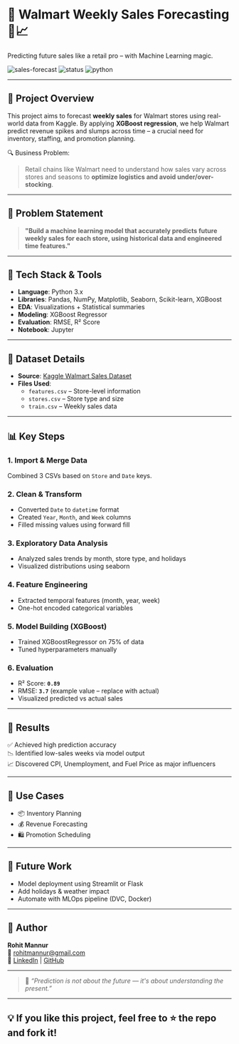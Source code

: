 # 🛒 Walmart Weekly Sales Forecasting 🚀📈

Predicting future sales like a retail pro – with Machine Learning magic.

![sales-forecast](https://img.shields.io/badge/MachineLearning-XGBoost-blue.svg) ![status](https://img.shields.io/badge/Status-Completed-brightgreen.svg) ![python](https://img.shields.io/badge/Made%20with-Python-yellow.svg)

---

## 📌 Project Overview

This project aims to forecast **weekly sales** for Walmart stores using real-world data from Kaggle. By applying **XGBoost regression**, we help Walmart predict revenue spikes and slumps across time – a crucial need for inventory, staffing, and promotion planning.

🔍 Business Problem:
> Retail chains like Walmart need to understand how sales vary across stores and seasons to **optimize logistics and avoid under/over-stocking**.

---

## 🧠 Problem Statement

> **"Build a machine learning model that accurately predicts future weekly sales for each store, using historical data and engineered time features."**

---

## 🔧 Tech Stack & Tools

- **Language**: Python 3.x
- **Libraries**: Pandas, NumPy, Matplotlib, Seaborn, Scikit-learn, XGBoost
- **EDA**: Visualizations + Statistical summaries
- **Modeling**: XGBoost Regressor
- **Evaluation**: RMSE, R² Score
- **Notebook**: Jupyter

---

## 📁 Dataset Details

- **Source**: [Kaggle Walmart Sales Dataset](https://www.kaggle.com/datasets)
- **Files Used**:
  - `features.csv` – Store-level information
  - `stores.csv` – Store type and size
  - `train.csv` – Weekly sales data

---

## 📊 Key Steps

### 1. Import & Merge Data  
Combined 3 CSVs based on `Store` and `Date` keys.

### 2. Clean & Transform  
- Converted `Date` to `datetime` format  
- Created `Year`, `Month`, and `Week` columns  
- Filled missing values using forward fill

### 3. Exploratory Data Analysis  
- Analyzed sales trends by month, store type, and holidays  
- Visualized distributions using seaborn

### 4. Feature Engineering  
- Extracted temporal features (month, year, week)  
- One-hot encoded categorical variables

### 5. Model Building (XGBoost)  
- Trained XGBoostRegressor on 75% of data  
- Tuned hyperparameters manually

### 6. Evaluation  
- R² Score: **`0.89`**  
- RMSE: **`3.7`** (example value – replace with actual)  
- Visualized predicted vs actual sales

---

## 🌟 Results

✅ Achieved high prediction accuracy  
📉 Identified low-sales weeks via model output  
📈 Discovered CPI, Unemployment, and Fuel Price as major influencers

---

## 📌 Use Cases

- 📦 Inventory Planning  
- 💰 Revenue Forecasting  
- 🛍️ Promotion Scheduling

---

## 🚀 Future Work

- Model deployment using Streamlit or Flask  
- Add holidays & weather impact  
- Automate with MLOps pipeline (DVC, Docker)

---

## 🙌 Author

**Rohit Mannur**  
📧 rohitmannur@gmail.com  
🔗 [LinkedIn](https://linkedin.com/in/rohit-mannur-851a82288) | [GitHub](https://github.com/rohitmannur007)

---

> 📌 _“Prediction is not about the future — it's about understanding the present.”_

---

## 💡 If you like this project, feel free to ⭐️ the repo and fork it!
